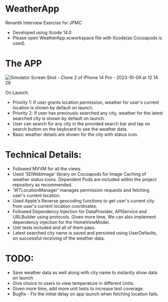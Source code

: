 # WeatherApp
Revanth Interview Exercise for JPMC 

* Developed using Xcode 14.0
* Please open WeatherApp.xcworkspace file with Xcode(as Cocoapods is used).

# The APP

![Simulator Screen Shot - Clone 2 of iPhone 14 Pro - 2023-10-09 at 12 14 29](https://github.com/yarlagaddarevanth/WeatherApp/assets/15115837/2d7c519e-eb91-4797-8936-31c76cbae184)


On Launch:
* Priority 1: If user grants location permission, weather for user's current location is shown by default on launch.
* Priority 2: If user has previously searched any city, weather for the latest searched city is shown by default on launch.
* User can search for any city in the provided search bar and tap on search button on the keyboard to see the weather data.
* Basic weather details are shown for the city with status icon. 

# Technical Details:
* Followed MVVM for all the views.
* Used 'SDWebImage' library on Cocoapods for Image Caching of weather status icons. Dependent Pods are included within the project repository as recommended.
* 'WTLocationManager' manages permission requests and fetching user's current location.
* Used Apple's Reverse geocoding functions to get user's current city from user's current location coordinates. 
* Followed Dependency Injection for DataProvider, APIService and URLBuilder using protocols. Given more time, We can also implement dependency injection for the HomeViewModel.
* Unit tests included and all of them pass.
* Latest searched city name is saved and persisted using UserDefaults, on successful receiving of the weather data.

# TODO:
* Save weather data as well along with city name to instantly show data on launch
* Give choice to users to view temperature in different Units.
* Given more time, add more unit tests to increase test coverage.
* Bugfix - Fix the initial delay on app launch when fetching location fails.

